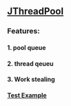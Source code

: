 ## [JThreadPool](https://github.com/pvthuyet/Concurrency_With_Modern_Cpp/blob/master/threadpool/JThreadPool.h) ##
### Features: ###
#### 1. pool queue
#### 2. thread qeueu
#### 3. Work stealing

#### [Test Example](https://github.com/pvthuyet/Concurrency_With_Modern_Cpp/blob/master/threadpool/test/test.cpp)
